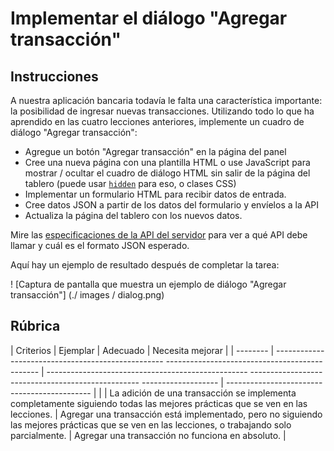 # Implementar el diálogo "Agregar transacción"

## Instrucciones

A nuestra aplicación bancaria todavía le falta una característica importante: la posibilidad de ingresar nuevas transacciones.
Utilizando todo lo que ha aprendido en las cuatro lecciones anteriores, implemente un cuadro de diálogo "Agregar transacción":

- Agregue un botón "Agregar transacción" en la página del panel
- Cree una nueva página con una plantilla HTML o use JavaScript para mostrar / ocultar el cuadro de diálogo HTML sin salir de la página del tablero (puede usar [`hidden`](https://developer.mozilla.org/en-US/docs/Web/HTML/Global_attributes/hidden) para eso, o clases CSS)
- Implementar un formulario HTML para recibir datos de entrada.
- Cree datos JSON a partir de los datos del formulario y envíelos a la API
- Actualiza la página del tablero con los nuevos datos.

Mire las [especificaciones de la API del servidor](./images/dialog.png) para ver a qué API debe llamar y cuál es el formato JSON esperado.

Aquí hay un ejemplo de resultado después de completar la tarea:

! [Captura de pantalla que muestra un ejemplo de diálogo "Agregar transacción"] (./ images / dialog.png)

## Rúbrica

| Criterios | Ejemplar | Adecuado | Necesita mejorar |
| -------- | -------------------------------------------------- ---------------------------------------------- | -------------------------------------------------- -------------------------------------------------- ------------------- | -------------------------------------------- |
| | La adición de una transacción se implementa completamente siguiendo todas las mejores prácticas que se ven en las lecciones. | Agregar una transacción está implementado, pero no siguiendo las mejores prácticas que se ven en las lecciones, o trabajando solo parcialmente. | Agregar una transacción no funciona en absoluto. |